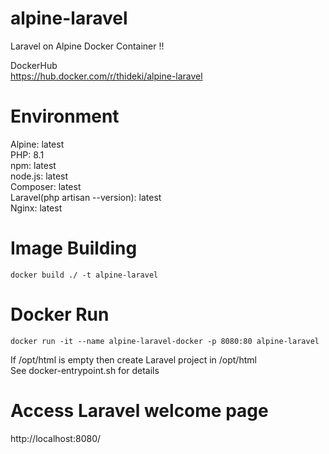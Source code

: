 # alpine-laravel
Laravel on Alpine Docker Container !!  

DockerHub  
https://hub.docker.com/r/thideki/alpine-laravel

# Environment  
Alpine: latest  
PHP: 8.1  
npm: latest  
node.js: latest  
Composer: latest  
Laravel(php artisan --version): latest  
Nginx: latest  

# Image Building
    docker build ./ -t alpine-laravel  

# Docker Run
    docker run -it --name alpine-laravel-docker -p 8080:80 alpine-laravel  

If /opt/html is empty then create Laravel project in /opt/html  
See docker-entrypoint.sh for details  

# Access Laravel welcome page
http://localhost:8080/
